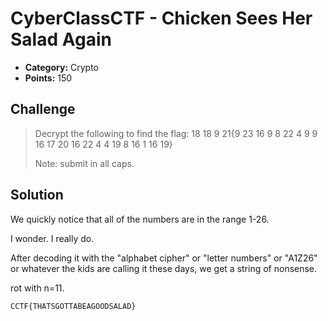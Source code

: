 # CyberClassCTF - Chicken Sees Her Salad Again

* **Category:** Crypto
* **Points:** 150

## Challenge

> Decrypt the following to find the flag: 18 18 9 21{9 23 16 9 8 22 4 9 9 16 17 20 16 22 4 4 19 8 16 1 16 19}
> 
> Note: submit in all caps.

## Solution

We quickly notice that all of the numbers are in the range 1-26.

I wonder. I really do.

After decoding it with the "alphabet cipher" or "letter numbers" or "A1Z26" or whatever the kids are calling it these days, we get a string of nonsense.

rot with n=11.


```
CCTF{THATSGOTTABEAGOODSALAD}
```